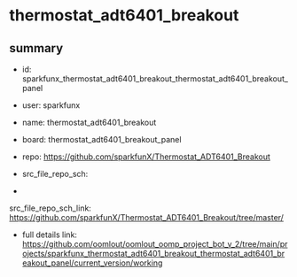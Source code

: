 # thermostat_adt6401_breakout
 
## summary 
* id: sparkfunx_thermostat_adt6401_breakout_thermostat_adt6401_breakout_panel
* user: sparkfunx
* name: thermostat_adt6401_breakout
* board: thermostat_adt6401_breakout_panel
* repo: https://github.com/sparkfunX/Thermostat_ADT6401_Breakout



* src_file_repo_sch: 
*
 src_file_repo_sch_link: https://github.com/sparkfunX/Thermostat_ADT6401_Breakout/tree/master/
* full details link: https://github.com/oomlout/oomlout_oomp_project_bot_v_2/tree/main/projects/sparkfunx_thermostat_adt6401_breakout_thermostat_adt6401_breakout_panel/current_version/working  






